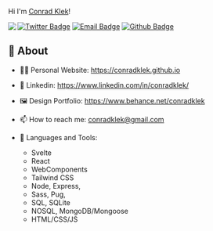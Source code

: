Hi I'm [Conrad Klek](https://github.com/conradklek)!

<img align="left" src="https://github-readme-stats.vercel.app/api?username=conradklek&show_icons=true&hide_border=true">

[![Twitter Badge](https://img.shields.io/badge/-Twitter-1da1f2?style=flat-square&labelColor=1da1f2&logo=twitter&logoColor=white&link=https://twitter.com/conradklek)](https://twitter.com/conradklek)
[![Email Badge](https://img.shields.io/badge/-Email-c14438?style=flat-square&logo=Gmail&logoColor=white&link=mailto:conradklek@gmail.com)](mailto:conradklek@gmail.com)
[![Github Badge](https://img.shields.io/badge/-Github-232323?style=flat-square&logo=Github&logoColor=white&link=https://conradklek.github.io)](https:/conradklek.github.io)

## 🧐 About

- 👨‍💻 Personal Website: https://conradklek.github.io
- 📃 Linkedin: https://www.linkedin.com/in/conradklek/
- 🖼 Design Portfolio: https://www.behance.net/conradklek

- 📫 How to reach me: conradklek@gmail.com

- 🌱 Languages and Tools: 
  - Svelte
  - React
  - WebComponents
  - Tailwind CSS
  - Node, Express, 
  - Sass, Pug, 
  - SQL, SQLite
  - NOSQL, MongoDB/Mongoose
  - HTML/CSS/JS
